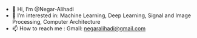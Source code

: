 - 👋 Hi, I’m @Negar-Alihadi
- 👀 I’m interested in: Machine Learning, Deep Learning, Signal and Image Processing, Computer Architecture
- 📫 How to reach me : Gmail: negaralihadi@gmail.com

<!---
Negar-Alihadi/Negar-Alihadi is a ✨ special ✨ repository because its `README.md` (this file) appears on your GitHub profile.
You can click the Preview link to take a look at your changes.
--->
